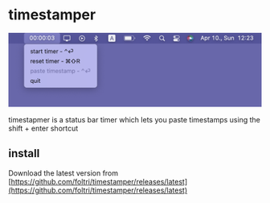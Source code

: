 # timestamper

![alt text](https://github.com/foltri/timestamper/blob/main/img/preview.png 
"timestamper preview")

timestapmer is a status bar timer which lets you paste timestamps using 
the shift + enter shortcut

## install

Download the latest version from 
[https://github.com/foltri/timestamper/releases/latest](https://github.com/foltri/timestamper/releases/latest)
